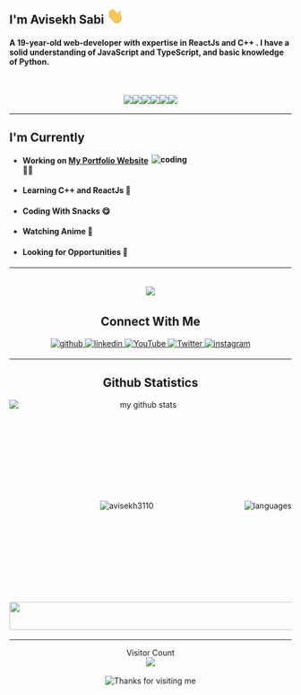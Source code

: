 ## **I'm Avisekh Sabi** <img  src="https://raw.githubusercontent.com/ABSphreak/ABSphreak/master/gifs/Hi.gif" width="30px">

<h4>A 19-year-old <b>web-developer</b> with expertise in <b>ReactJs</b> and <b>C++</b> . I have a solid understanding of JavaScript and TypeScript, and basic knowledge of Python.<h4>
<br>
<p align="center">
  <img src="https://media3.giphy.com/media/ln7z2eWriiQAllfVcn/200w.webp" width="100"><img src="https://i.giphy.com/media/LMt9638dO8dftAjtco/200.webp" width="100"><img src="https://i.giphy.com/media/eNAsjO55tPbgaor7ma/200w.webp" width="100"><img src="https://media.giphy.com/media/kdFc8fubgS31b8DsVu/giphy.gif" width="100"><img src="https://i.giphy.com/media/KzJkzjggfGN5Py6nkT/200.webp" width="100"><img src="https://i.giphy.com/media/IdyAQJVN2kVPNUrojM/200.webp" width="100">
</p>
<hr>
<div>

## **I'm Currently**

<img align="right" alt="coding" width="250" src="https://camo.githubusercontent.com/5ddf73ad3a205111cf8c686f687fc216c2946a75005718c8da5b837ad9de78c9/68747470733a2f2f7468756d62732e6766796361742e636f6d2f4576696c4e657874446576696c666973682d736d616c6c2e676966" >

- <h4>Working on <a href="https://github.com/avisekh3110/mywebsite">My Portfolio Website</a> 👨‍💻
- <h4>Learning C++ and ReactJs 🤘
- <h4>Coding With Snacks 😋
- <h4>Watching Anime 👻
- <h4>Looking for Opportunities 👀

</div>
<hr>
<h2 align="center"><img src="https://i.imgur.com/WkC2Lqe.gif" width="100px"></h2>
<h2 align="center"><b>Connect With Me</b></h2>
<div align="center">

<a href="https://github.com/avisekh3110" target="_blank">
<img src=https://img.shields.io/badge/github-%2324292e.svg?&style=for-the-badge&logo=github&logoColor=white alt=github style="margin-bottom: 5px;" />
</a>
<a href="https://www.linkedin.com/in/avisekh-sabi-660603246/" target="_blank"><img src=https://img.shields.io/badge/linkedin-%231E77B5.svg?&style=for-the-badge&logo=linkedin&logoColor=white alt=linkedin style="margin-bottom: 5px;" />
</a>
<a href="https://www.youtube.com/@avisekhartzz" target="_blank">
<img src=https://img.shields.io/badge/youtube-rgb(240,0,1).svg?&style=for-the-badge&logo=youtube&logoColor=white alt=YouTube style="margin-bottom: 5px;" />
</a>
<a href="https://twitter.com/Avisekh_sabi" target="_blank">
<img src=https://img.shields.io/badge/twitter-rgb(29,154,241).svg?&style=for-the-badge&logo=twitter&logoColor=white alt=Twitter style="margin-bottom: 5px;" />
</a>  
<a href="https://www.instagram.com/avisekh_sabi/" target="_blank">
<img src=https://img.shields.io/badge/instagram-%23000000.svg?&style=for-the-badge&logo=instagram&logoColor=white alt=instagram style="margin-bottom: 5px;" />
</a>

<hr>

<h2 align="center"><b>Github Statistics</b></h2>
<p align="center">
<img  align="left" src="https://github-readme-stats.vercel.app/api?username=avisekh3110&show_icons=true&line_height=21&theme=gotham" alt="my github stats" width="480" height="180"/>&nbsp;<img align="right" src="https://github-readme-stats.vercel.app/api/top-langs/?username=avisekh3110&layout=compact&theme=gotham" alt="languages" height="180"/>
</p>

<p align="center"><img src="https://github-readme-streak-stats.herokuapp.com/?user=avisekh3110&layout=compact&theme=gotham" alt="avisekh3110" /></p>
<p align="center">
 <img width="600" height="50" src="https://thumbs.gfycat.com/SlightWeepyElephantseal-size_restricted.gif" width="300">
</p>
<hr>
<p align="center"> 
   Visitor Count
 <br/>
  <img src="https://profile-counter.glitch.me/avisekh3110/count.svg" />
</p>

<img height="100" alt="Thanks for visiting me" width="100%" src="https://raw.githubusercontent.com/BrunnerLivio/brunnerlivio/master/images/marquee.svg" />
<br />

<!--
OLD ONE
### Hi there..I am Avisekh Sabi👋

**avisekh3110/avisekh3110** is a ✨ _special_ ✨ repository because its `README.md` (this file) appears on your GitHub profile.
- 👯 I’m looking to collaborate on
Here are some ideas to get you started:
LIVE AND DIE BY DREAM

- 🔭 I’m currently working on MY PORTFOLIO WEBSITE
- 🌱 I’m currently learning C++ AND REACTJS
- 💬 Ask me about ANYHTING
- 📫 How to reach me: avisekh.sabi31102003@gmail.com
- 😄 Pronouns: HE/HIM
- ⚡ Fun fact: "IF WE REMOVE ALL THE LAWS THEN CRIME RATE WOULD BE ZERO."
&nbsp;&nbsp;&nbsp;&nbsp;&nbsp;-->
